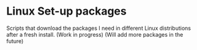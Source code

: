 # Linux Set-up packages
Scripts that download the packages I need in different Linux distributions after a fresh install.
(Work in progress)
(Will add more packages in the future)

